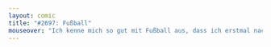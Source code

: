 ```yaml
---
layout: comic
title: "#2697: Fußball"
mouseover: "Ich kenne mich so gut mit Fußball aus, dass ich erstmal nachlesen musste, welche genaue Funktion Herr Herberger jenseits von Zitaterstellung hatte."
---
```

